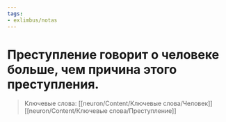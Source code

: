```yaml
---
tags: 
- exlimbus/notas
---
```

# Преступление говорит о человеке больше, чем причина этого преступления.

> Ключевые слова: [[neuron/Content/Ключевые слова/Человек]] [[neuron/Content/Ключевые слова/Преступление]]